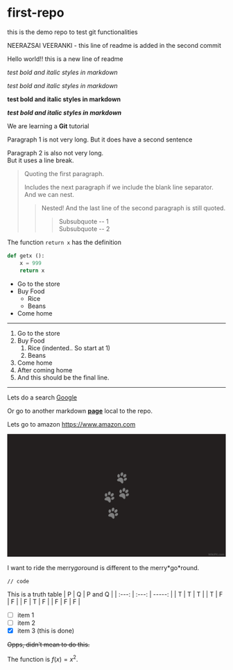 # first-repo
this is the demo repo to test git functionalities

NEERAZSAI VEERANKI - this line of readme is added in the second commit

Hello world!! this is a new line of readme

*test bold and italic styles in markdown*

_test bold and italic styles in markdown_

**test bold and italic styles in markdown**

***test bold and italic styles in markdown***

We are learning a **Git** tut*or*ial

Paragraph 1 is not very long.
But it does have a second sentence

Paragraph 2 is also not very long.<br>
But it uses a line break.

> Quoting the first paragraph.
>
>Includes the next paragraph if we include the blank line separator.
And we can nest.
>> Nested!
And the last line of the second paragraph is still quoted.
>>> Subsubquote -- 1<br>
>>> Subsubquote -- 2

The function `return x` has the definition
```python
def getx ():
	x = 999
	return x
```

* Go to the store
* Buy Food
  * Rice
  * Beans
* Come home

***

1. Go to the store
2.  Buy Food
	1. Rice (indented.. So start at 1)
	2.  Beans
3. Come home
4. After coming home
5. And this should be the final line.

---

Lets do a search [Google](https://www.google.com)

Or go to another markdown **[page](second.md)** local to the repo.

Lets go to amazon <https://www.amazon.com>

![Home](dog-footprint-wallpaper.png "hall")

I want to ride the merry*go*round is different to the merry\*go\*round.

```
// code
```

This is a truth table
|   P   |   Q   | P and Q |
| :---: | :---: | -----: |
|   T   |   T   |    T    |
|   T   |   F   |    F    |
|   F   |   T   |    F    |
|   F   |   F   |    F    |

- [ ] item 1
- [ ] item 2 
- [x] item 3 (this is done)

~~Opps, didn’t mean to do this.~~

The function is $f(x) = x^2$.